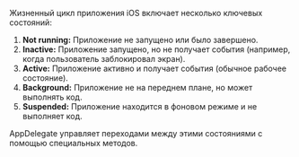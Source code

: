 Жизненный цикл приложения iOS включает несколько ключевых состояний:

1. **Not running:** Приложение не запущено или было завершено.
2. **Inactive:** Приложение запущено, но не получает события (например, когда пользователь заблокировал экран).
3. **Active:** Приложение активно и получает события (обычное рабочее состояние).
4. **Background:** Приложение не на переднем плане, но может выполнять код.
5. **Suspended:** Приложение находится в фоновом режиме и не выполняет код.

AppDelegate управляет переходами между этими состояниями с помощью специальных методов.